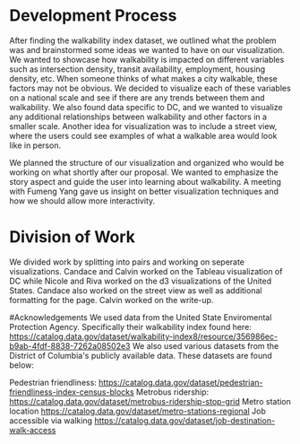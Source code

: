 # Development Process
After finding the walkability index dataset, we outlined what the problem was and brainstormed some ideas we wanted to have on our visualization. We wanted to showcase how walkability is impacted on different variables such as intersection density, transit availability, employment, housing density, etc. When someone thinks of what makes a city walkable, these factors may not be obvious. We decided to visualize each of these variables on a national scale and see if there are any trends between them and walkability. We also found data specific to DC, and we wanted to visualize any additional relationships between walkability and other factors in a smaller scale. Another idea for visualization was to include a street view, where the users could see examples of what a walkable area would look like in person. 

We planned the structure of our visualization and organized who would be working on what shortly after our proposal. We wanted to emphasize the story aspect and guide the user into learning about walkability. A meeting with Fumeng Yang gave us insight on better visualization techniques and how we should allow more interactivity. 

# Division of Work
We divided work by splitting into pairs and working on seperate visualizations. Candace and Calvin worked on the Tableau visualization of DC while Nicole and Riva worked on the d3 visualizations of the United States. Candace also worked on the street view as well as additional formatting for the page. Calvin worked on the write-up. 

#Acknowledgements
We used data from the United State Enviromental Protection Agency. Specifically their walkability index found here: https://catalog.data.gov/dataset/walkability-index8/resource/356986ec-b9ab-4fdf-8838-7262a08502e3 
We also used various datasets from the District of Columbia's publicly available data. These datasets are found below:

Pedestrian friendliness: https://catalog.data.gov/dataset/pedestrian-friendliness-index-census-blocks
Metrobus ridership: https://catalog.data.gov/dataset/metrobus-ridership-stop-grid 
Metro station location https://catalog.data.gov/dataset/metro-stations-regional 
Job accessible via walking https://catalog.data.gov/dataset/job-destination-walk-access 
